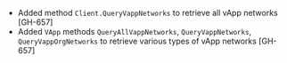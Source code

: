 * Added method `Client.QueryVappNetworks` to retrieve all vApp networks [GH-657]
* Added `VApp` methods `QueryAllVappNetworks`, `QueryVappNetworks`, `QueryVappOrgNetworks` to retrieve various types of vApp networks [GH-657]
